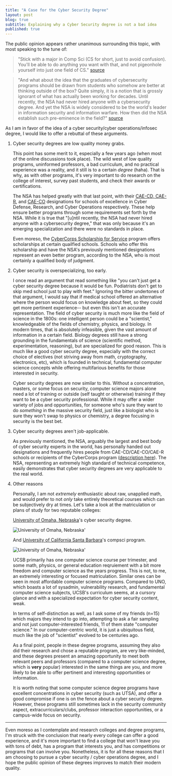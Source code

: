 ```yaml
---
title: "A Case for the Cyber Security Degree"
layout: post
blog: true
subtitle: Explaining why a Cyber Security degree is not a bad idea
published: true
---
```


The public opinion appears rather unanimous surrounding this topic, with most speaking to the tune of:

> "Stick with a major in Comp Sci (CS for short, just to avoid confusion). You'll be able to do anything you want with  that, and not pigeonhole yourself into just one field of CS." [source](https://www.reddit.com/r/compsci/comments/2avsj6/degree_in_cyber_security/cizho6p)

> "And what about the idea that the graduates of cybersecurity programs should be drawn from students who   somehow are better at thinking outside of the box? Quite simply, it is a notion that is grossly ignorant of what has actually been working for decades. Until recently, the NSA had never hired anyone with a cybersecurity degree. And yet the NSA is widely considered to be the world's leader in information security and information warfare. How then did the NSA establish such pre-eminence in the field?" [source](https://www.computerworld.com/article/2498608/security0/let-s-scuttle-cybersecurity-bachelor-s-degree-programs.html)

As I am in favor of the idea of a cyber security/cyber operations/infosec degree, I would like to offer a rebuttal of these arguments.


1. Cyber security degrees are low quality money grabs.

   This point has some merit to it, especially a few years ago (when most of the online discussions took place). The wild west of low quality programs, uninformed professors, a bad curriculum, and no practical experience was a reality, and it still is to a certain _degree_ (haha). That is why, as with other programs, it's very important to do research on the college of interest, survey past students, and check their awards or certifications.

   The NSA has helped greatly with that last point, with their [CAE-CD, CAE-R](https://www.nsa.gov/resources/educators/centers-academic-excellence/cyber-defense/), and [CAE-CO](https://www.nsa.gov/resources/educators/centers-academic-excellence/cyber-operations/) designations for schools of excellence in Cyber Defense, Research, and Cyber Operations respectively. These help ensure better programs through some requirements set forth by the NSA. While it is true that "[u]ntil recently, the NSA had never hired anyone with a cybersecurity degree," that was only because it's an emerging specialization and there were no standards in place.

   Even moreso, the [CyberCorps Scholarship for Service](https://www.sfs.opm.gov/) program offers scholarships at certain quailfied schools. Schools who offer this scholarship and have the NSA's previously mentioned designations represent an even better program, according to the NSA, who is most certainly a qualified body of judgment.

2. Cyber security is overspecializing, too early.

   I once read an argument that read something like "you can't just get a cyber security degree because it would be fun. Podiatrists don't get to skip med school just to play with feet." Ignoring the bitter undertones of that argument, I would say that if medical school offered an alternative where the person would focus on knowledge about feet, so they could get more pertinent experience-- but even this isn't an accurate representation. The field of cyber security is much more like the field of science in the 1800s: one intelligent person could be a "scientist," knowledgeable of the fields of chemistry, physics, and biology. In modern times, that is absolutely infeasible, given the vast amount of information in a certain field. Biology degrees still have a strong grounding in the fundamentals of science (scientific method, experimentation, reasoning), but are specialized for good reason. This is much like a good cyber security degree, especially with the correct choice of electives (not striving away from math, cryptography, electronics, etc), which is founded in technical, fundamental computer science concepts while offering multifarious benefits for those interested in security.

   Cyber security degrees are now similar to this. Without a concentration, masters, or some focus on security, computer science majors alone need a lot of training or outside (self taught or otherwise) training if they want to be a cyber security professional. While it may offer a wider variety of jobs and opportunities, for someone who's sure they want to do _something_ in the massive security field, just like a biologist who is sure they won't swap to physics or chemistry, a degree focusing in security is the best bet.

3. Cyber security degrees aren't job-applicable.

   As previously mentioned, the NSA, arguably the largest and best body of cyber security experts in the world, has personally handed out designations and frequently hires people from CAE-CD/CAE-CO/CAE-R schools or recipients of the CyberCorps program ([description here](https://dsu.edu/academics/academic-opportunities/cyber-corps)). The NSA, representing an extremely high standard of technical competence, easily demonstrates that cyber security degrees are very applicable to the real world.

4. Other reasons


   Personally, I am not _extremely_ enthusiastic about raw, unapplied math, and would prefer to not _only_ take entirely theoretical courses which can be subjectively dry at times. Let's take a look at the matriculation or plans of study for two reputable colleges:


   [University of Omaha, Nebraska](https://www.unomaha.edu/college-of-information-science-and-technology/school-of-interdisciplinary-informatics/_files/docs/bscy/Matriculation%20Form.pdf)'s cyber security degree.
       
   <img class="image" src="https://543hn.com/assets/images/unomatriculation.png" alt="University of Omaha, Nebraska'">

   And [University of California Santa Barbara](https://my.sa.ucsb.edu/catalog/Current/Documents/2017_Majors/ENGR/CS%2017-18.pdf)'s compsci program.
       
   <img class="image" src="https://543hn.com/assets/images/ucsbmatriculation.png" alt="University of Omaha, Nebraska'">
       
   UCSB primarily has one computer science course per trimester, and some math, physics, or general education reqruiement with a bit more freedom and computer science as the years progress. This is not, to me, an extremely interesting or focused matriculation. Similar ones can be seen in most affordable computer science programs. Compared to UNO, which boasts a lot of sysadmin, vulnerability research, and fundamental computer science subjects, UCSB's curriculum seems, at a cursory glance and with a specialized expectation for cyber security content, weak.

   In terms of self-distinction as well, as I ask some of my friends (n=15) which majors they intend to go into, attempting to ask a fair sampling and not just computer-interested friends, 11 of them state "computer science." In our computer-centric world, it is just a ubiquitous field, much like the job of "scientist" evolved to be centuries ago.

   As a final point, people in these degree programs, assuming they also did their research and chose a reputable program, are very like-minded, and these degrees present an amazing opportunity to meet both relevant peers and professors (compared to a computer science degree, which is __very__ popular) interested in the same things are you, and more likely to be able to offer pertinent and interesting opportunities or information.

   It is worth noting that some computer science degree programs have excellent concentrations in cyber security (such as UTSA), and offer a good compromise if one is on the fence about a cyber security degree. However, these programs still sometimes lack in the security community aspect, extracurriculars/clubs, professor interaction opportunities, or a campus-wide focus on security.

-----

Even moreso as I contemplate and research colleges and degree programs, I'm struck with the conclusion that nearly every college can offer a good experience, and it's more important to find a college that won't leave you with tons of debt, has a program that interests you, and has competitions or programs that can involve you. Nonetheless, it is for all these reasons that I am choosing to pursue a cyber security / cyber operations degree, and I hope the public opinion of these degrees improves to match their modern quality.
